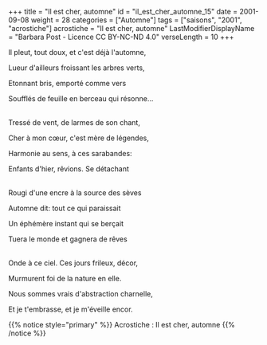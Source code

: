 +++
title = "Il est cher, automne"
id = "il_est_cher_automne_15"
date = 2001-09-08
weight = 28
categories = ["Automne"]
tags = ["saisons", "2001", "acrostiche"]
acrostiche = "Il est cher, automne"
LastModifierDisplayName = "Barbara Post - Licence CC BY-NC-ND 4.0"
verseLength = 10
+++

Il pleut, tout doux, et c'est déjà l'automne,

Lueur d'ailleurs froissant les arbres verts,

Etonnant bris, emporté comme vers

Soufflés de feuille en berceau qui résonne...

 \
Tressé de vent, de larmes de son chant,

Cher à mon cœur, c'est mère de légendes,

Harmonie au sens, à ces sarabandes:

Enfants d'hier, rêvions. Se détachant

 \
Rougi d'une encre à la source des sèves

Automne dit: tout ce qui paraissait

Un éphémère instant qui se berçait

Tuera le monde et gagnera de rêves

 \
Onde à ce ciel. Ces jours frileux, décor,

Murmurent foi de la nature en elle.

Nous sommes vrais d'abstraction charnelle,

Et je t'embrasse, et je m'éveille encor.

{{% notice style="primary" %}}
Acrostiche : Il est cher, automne
{{% /notice %}}
